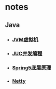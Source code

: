 # notes
## Java

- ### [JVM虚拟机](/Java/JVM笔记/README.md)

- ### [JUC并发编程](/Java/JUC并发编程/README.md)

- ### [Spring5底层原理](/Java/Spring5底层原理/README.md)

- ### [Netty](/Java/Netty/README.md)

